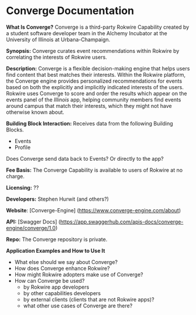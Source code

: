 # Converge Documentation


**What Is Converge?** Converge is a third-party Rokwire Capability created by a student software developer team in the Alchemy Incubator at the University of Illinois at Urbana-Champaign.

**Synopsis:** Converge curates event recommendations within Rokwire by correlating the interests of Rokwire users.
	
**Description:** Converge is a flexible decision-making engine that helps users find content that best matches their interests. Within the Rokwire platform, the Converge engine provides personalized recommendations for events based on both the explicitly and implicitly indicated interests of the users. Rokwire uses Converge to score and order the results which appear on the events panel of the *Illinois* app, helping community members find events around campus that match their interests, which they might not have otherwise known about. 

**Building Block Interaction:** Receives data from the following Building Blocks.
- Events
- Profile

Does Converge send data back to Events? Or directly to the app?

**Fee Basis:** The Converge Capability is available to users of Rokwire at no charge.

**Licensing:** ??

**Developers:** Stephen Hurwit (and others?)

**Website**: [Converge-Engine] (https://www.converge-engine.com/about)

**API:** [Swagger Docs] (https://app.swaggerhub.com/apis-docs/converge-engine/converge/1.0)

**Repo:** The Converge repository is private.

**Application Examples and How to Use It**
- What else should we say about Converge?
- How does Converge enhance Rokwire?
- How might Rokwire adopters make use of Converge?
- How can Converge be used? 
	- by Rokwire app developers
	- by other capabilities developers
	- by external clients (clients that are not Rokwire apps)?
	- what other use cases of Converge are there?


